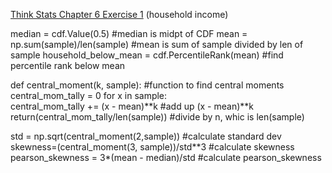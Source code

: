 [Think Stats Chapter 6 Exercise 1](http://greenteapress.com/thinkstats2/html/thinkstats2007.html#toc60) (household income)

<prev>
  median = cdf.Value(0.5)                            #median is midpt of CDF
mean = np.sum(sample)/len(sample)                  #mean is sum of sample divided by len of sample
household_below_mean = cdf.PercentileRank(mean)    #find percentile rank below mean

def central_moment(k, sample):                     #function to find central moments
    central_mom_tally = 0
    for x in sample:                         
        central_mom_tally += (x - mean)**k         #add up (x - mean)**k       
    return(central_mom_tally/len(sample))          #divide by n, whic is len(sample)
    
std = np.sqrt(central_moment(2,sample))            #calculate standard dev
skewness=(central_moment(3, sample))/std**3        #calculate skewness
pearson_skewness = 3*(mean - median)/std           #calculate pearson_skewness

</prev>
